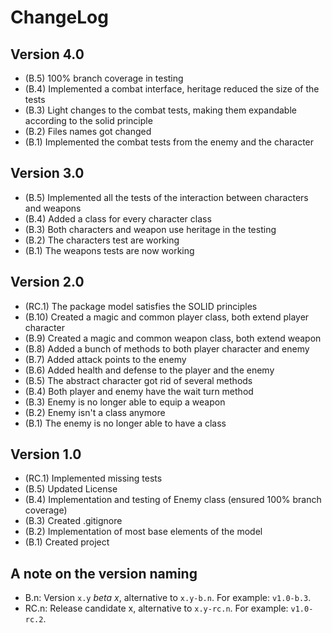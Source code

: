 ChangeLog
=========

Version 4.0
-----------
- (B.5) 100% branch coverage in testing
- (B.4) Implemented a combat interface, heritage reduced the size of the tests
- (B.3) Light changes to the combat tests, making them expandable according to the solid principle
- (B.2) Files names got changed
- (B.1) Implemented the combat tests from the enemy and the character

Version 3.0
-----------
- (B.5) Implemented all the tests of the interaction between characters and weapons
- (B.4) Added a class for every character class
- (B.3) Both characters and weapon use heritage in the testing
- (B.2) The characters test are working 
- (B.1) The weapons tests are now working

Version 2.0
-----------
- (RC.1) The package model satisfies the SOLID principles
- (B.10) Created a magic and common  player class, both extend player character
- (B.9) Created a magic and common weapon class, both extend weapon
- (B.8) Added a bunch of methods to both player character and enemy
- (B.7) Added attack points to the enemy 
- (B.6) Added health and defense to the player and the enemy
- (B.5) The abstract character got rid of several methods
- (B.4) Both player and enemy have the wait turn method
- (B.3) Enemy is no longer able to equip a weapon
- (B.2) Enemy isn't a class anymore
- (B.1) The enemy is no longer able to have a class


Version 1.0
-----------
- (RC.1) Implemented missing tests
- (B.5) Updated License
- (B.4) Implementation and testing of Enemy class (ensured 100% branch coverage)
- (B.3) Created .gitignore
- (B.2) Implementation of most base elements of the model
- (B.1) Created project

A note on the version naming
----------------------------
- B.n: Version ``x.y`` _beta x_, alternative to ``x.y-b.n``.
  For example: ``v1.0-b.3``.
- RC.n: Release candidate x, alternative to ``x.y-rc.n``.
  For example: ``v1.0-rc.2``.